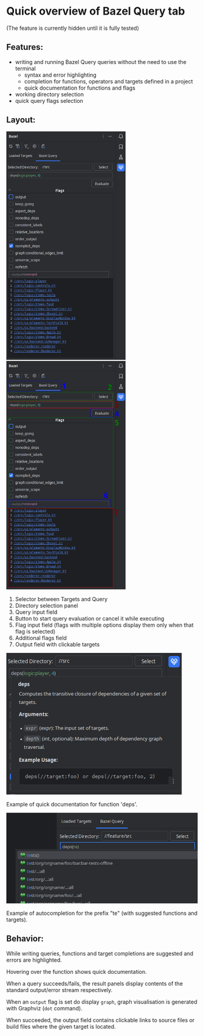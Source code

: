 # Quick overview of Bazel Query tab

(The feature is currently hidden until it is fully tested)

## Features:
- writing and running Bazel Query queries without the need to use the terminal
  - syntax and error highlighting
  - completion for functions, operators and targets defined in a project
  - quick documentation for functions and flags
- working directory selection
- quick query flags selection

## Layout:
<img alt="tab layout" height="600" src="query_tab/layout1.png"/>
<img alt="tab layout with numbers" height="600" src="query_tab/layout2.png"/>

1. Selector between Targets and Query
2. Directory selection panel
3. Query input field
4. Button to start query evaluation or cancel it while executing
5. Flag input field (flags with multiple options display them only when that flag is selected)
6. Additional flags field
7. Output field with clickable targets

![](query_tab/documentation.png)

Example of quick documentation for function 'deps'.

![](query_tab/completion.png)

Example of autocompletion for the prefix "te" (with suggested functions and targets).

## Behavior:
While writing queries, functions and target completions are suggested and errors are highlighted.

Hovering over the function shows quick documentation.

When a query succeeds/fails, the result panels display contents of the standard output/error stream respectively.

When an `output` flag is set do display `graph`, graph visualisation is generated with Graphviz (`dot` command).

When succeeded, the output field contains clickable links to source files or build files where the given target is located.
